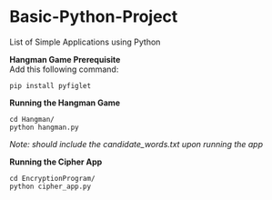 # Basic-Python-Project
List of Simple Applications using Python

<strong>Hangman Game Prerequisite</strong><br>
Add this following command:
```
pip install pyfiglet
```
<strong>Running the Hangman Game</strong>
```
cd Hangman/
python hangman.py
```
<i>Note: should include the candidate_words.txt upon running the app</i>

<strong>Running the Cipher App</strong>
```
cd EncryptionProgram/
python cipher_app.py
```
